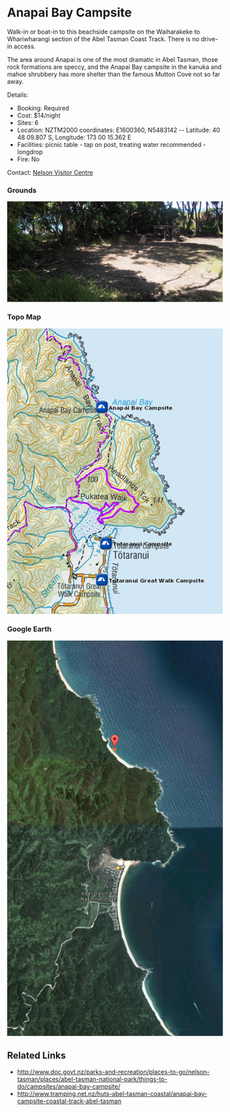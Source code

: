 # Anapai Bay Campsite

Walk-in or boat-in to this beachside campsite on the Waiharakeke to Whariwharangi section of the Abel Tasman Coast Track. There is no drive-in access.

The area around Anapai is one of the most dramatic in Abel Tasman, those rock formations are speccy, and the Anapai Bay campsite in the kanuka and mahoe shrubbery has more shelter than the famous Mutton Cove not so far away.

Details:
* Booking: Required
* Cost: $14/night
* Sites: 6
* Location: NZTM2000 coordinates: E1600360, N5483142 -- Latitude: 40 48 09.807 S, Longitude: 173 00 15.362 E
* Facilities: picnic table - tap on post, treating water recommended - longdrop
* Fire: No

Contact: [Nelson Visitor Centre](contacts.md#nelson-visitor-centre)

### Grounds
![Grounds](assets/anapai-bay-campsite-grounds.jpg)

### Topo Map
![Topo Map](assets/anapai-bay-campsite-topo-map.jpg)

### Google Earth
![Google Earth](assets/anapai-bay-campsite-google-earth-map.jpg)

## Related Links
* http://www.doc.govt.nz/parks-and-recreation/places-to-go/nelson-tasman/places/abel-tasman-national-park/things-to-do/campsites/anapai-bay-campsite/
* http://www.tramping.net.nz/huts-abel-tasman-coastal/anapai-bay-campsite-coastal-track-abel-tasman